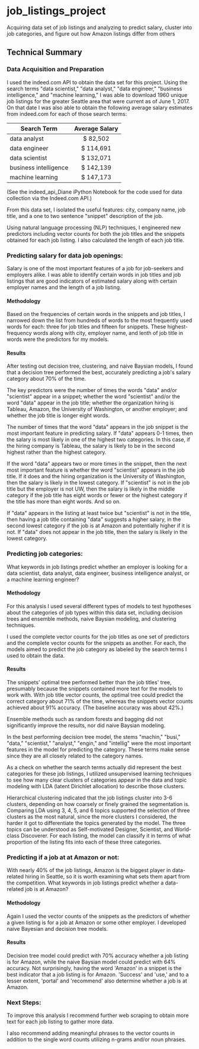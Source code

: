 # job_listings_project
Acquiring data set of job listings and analyzing to predict salary, cluster into job categories, and figure out how Amazon listings differ from others


## Technical Summary

### Data Acquisition and Preparation
I used the indeed.com API to obtain the data set for this project. Using the search terms "data scientist," "data analyst," "data engineer," "business intelligence," and "machine learning," I was able to download 1960 unique job listings for the greater Seattle area that were current as of June 1, 2017. On that date I was also able to obtain the following average salary estimates from indeed.com for each of those search terms:

| Search Term        | Average Salary           |
| ------------- |:-------------:|
| data analyst      | \$ 82,502      |
| data engineer | \$ 114,691      |
| data scientist      | \$ 132,071 |
| business intelligence      | \$ 142,139      |
| machine learning | \$ 147,173      |

(See the indeed_api_Diane iPython Notebook for the code used for data collection via the Indeed.com API.)

From this data set, I isolated the useful features: city, company name, job title, and a one to two sentence "snippet" description of the job.

Using natural language processing (NLP) techniques, I engineered new predictors including vector counts for both the job titles and the snippets obtained for each job listing. I also calculated the length of each job title.

### Predicting salary for data job openings:
Salary is one of the most important features of a job for job-seekers and employers alike. I was able to identify certain words in job titles and job listings that are good indicators of estimated salary along with certain employer names and the length of a job listing.

#### Methodology
Based on the frequencies of certain words in the snippets and job titles, I narrowed down the list from hundreds of words to the most frequently used words for each: three for job titles and fifteen for snippets. These highest-frequency words along with city, employer name, and lenth of job title in words were the predictors for my models.

#### Results
After testing out decision tree, clustering, and naive Baysian models, I found that a decision tree performed the best, accurately predicting a job's salary category about 70% of the time.

The key predictors were the number of times the words "data" and/or "scientist" appear in a snippet; whether the word "scientist" and/or the word "data" appear in the job title; whether the organization hiring is Tableau, Amazon, the University of Washington, or another employer; and whether the job title is longer eight words.


The number of times that the word "data" appears in the job snippet is the most important feature in predicting salary. If "data" appears 0-1 times, then the salary is most likely in one of the highest two categories. In this case, if the hiring company is Tableau, the salary is likely to be in the second highest rather than the highest category.


If the word "data" appears two or more times in the snippet, then the next most important feature is whether the word "scientist" appears in the job title. If it does and the hiring organization is the University of Washington, then the salary is likely in the lowest category. If "scientist" is not in the job title but the employer is not UW, then the salary is likely in the middle category if the job title has eight words or fewer or the highest category if the title has more than eight words. And so on.


If "data" appears in the listing at least twice but "scientist" is not in the title, then having a job title containing "data" suggests a higher salary, in the second lowest category if the job is at Amazon and potentially higher if it is not. If "data" does not appear in the job title, then the salary is likely in the lowest category.



### Predicting job categories:
What keywords in job listings predict whether an employer is looking for a data scientist, data analyst, data engineer, business intelligence analyst, or a machine learning engineer?

#### Methodology
For this analysis I used several different types of models to test hypotheses about the categories of job types within this data set, including decision trees and ensemble methods, naive Baysian modeling, and clustering techniques.

I used the complete vector counts for the job titles as one set of predictors and the complete vector counts for the snippets as another. For each, the models aimed to predict the job category as labeled by the search terms I used to obtain the data.

#### Results
The snippets' optimal tree performed better than the job titles' tree, presumably because the snippets contained more text for the models to work with. With job title vector counts, the optimal tree could predict the correct category about 71% of the time, whereas the snippets vector counts achieved about 91% accuracy. (The baseline accuracy was about 42%.)

Ensemble methods such as random forests and bagging did not significantly improve the results, nor did naive Baysian modeling.

In the best performing decision tree model, the stems "machin," "busi," "data," "scientist," "analyst," "engin," and "intellig" were the most important features in the model for predicting the category. These terms make sense since they are all closely related to the category names.

As a check on whether the search terms actually did represent the best categories for these job listings, I utilized unsupervised learning techniques to see how many clear clusters of categories appear in the data and topic modeling with LDA (latent Dirichlet allocation) to describe those clusters.

Hierarchical clustering indicated that the job listings cluster into 3-6 clusters, depending on how coarsely or finely grained the segmentation is. Comparing LDA using 3, 4, 5, and 6 topics supported the selection of three clusters as the most natural, since the more clusters I considered, the harder it got to differentiate the topics generated by the model. The three topics can be understood as Self-motivated Designer, Scientist, and World-class Discoverer. For each listing, the model can classify it in terms of what proportion of the listing fits into each of these three categories.


### Predicting if a job at at Amazon or not:

With nearly 40% of the job listings, Amazon is the biggest player in data-related hiring in Seattle, so it is worth examining what sets them apart from the competition. What keywords in job listings predict whether a data-related job is at Amazon?

#### Methodology
Again I used the vector counts of the snippets as the predictors of whether a given listing is for a job at Amazon or some other employer. I developed naive Bayesian and decision tree models.

#### Results
Decision tree model could predict with 70% accuracy whether a job listing is for Amazon, while the naive Baysian model could predict with 64% accuracy. Not surprisingly, having the word 'Amazon' in a snippet is the best indicator that a job listing is for Amazon. 'Success' and 'use,' and to a lesser extent, 'portal' and 'recommend' also determine whether a job is at Amazon.


### Next Steps:
To improve this analysis I recommend further web scraping to obtain more text for each job listing to gather more data.

I also recommend adding meaningful phrases to the vector counts in addition to the single word counts utilizing n-grams and/or noun phrases.
